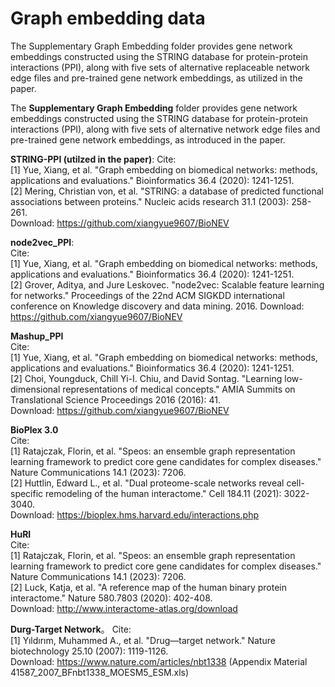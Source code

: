 # Graph embedding data

The Supplementary Graph Embedding folder provides gene network embeddings constructed using the STRING database for protein-protein interactions (PPI), along with five sets of alternative replaceable network edge files and pre-trained gene network embeddings, as utilized in the paper.

The **Supplementary Graph Embedding** folder provides gene network embeddings constructed using the STRING database for protein-protein interactions (PPI), along with five sets of alternative network edge files and pre-trained gene network embeddings, as introduced in the paper.


**STRING-PPI (utilzed in the paper)**: 
Cite:  
[1] Yue, Xiang, et al. "Graph embedding on biomedical networks: methods, applications and evaluations." Bioinformatics 36.4 (2020): 1241-1251.   
[2] Mering, Christian von, et al. "STRING: a database of predicted functional associations between proteins." Nucleic acids research 31.1 (2003): 258-261.  
Download: https://github.com/xiangyue9607/BioNEV

**node2vec_PPI**:  
Cite:  
[1] Yue, Xiang, et al. "Graph embedding on biomedical networks: methods, applications and evaluations." Bioinformatics 36.4 (2020): 1241-1251.   
[2] Grover, Aditya, and Jure Leskovec. "node2vec: Scalable feature learning for networks." Proceedings of the 22nd ACM SIGKDD international conference on Knowledge discovery and data mining. 2016.
Download: https://github.com/xiangyue9607/BioNEV

**Mashup_PPI**  
Cite:  
[1] Yue, Xiang, et al. "Graph embedding on biomedical networks: methods, applications and evaluations." Bioinformatics 36.4 (2020): 1241-1251.   
[2] Choi, Youngduck, Chill Yi-I. Chiu, and David Sontag. "Learning low-dimensional representations of medical concepts." AMIA Summits on Translational Science Proceedings 2016 (2016): 41.  
Download: https://github.com/xiangyue9607/BioNEV

**BioPlex 3.0**  
Cite:  
[1] Ratajczak, Florin, et al. "Speos: an ensemble graph representation learning framework to predict core gene candidates for complex diseases." Nature Communications 14.1 (2023): 7206.  
[2] Huttlin, Edward L., et al. "Dual proteome-scale networks reveal cell-specific remodeling of the human interactome." Cell 184.11 (2021): 3022-3040.  
Download: https://bioplex.hms.harvard.edu/interactions.php  


**HuRI**  
Cite:  
[1] Ratajczak, Florin, et al. "Speos: an ensemble graph representation learning framework to predict core gene candidates for complex diseases." Nature Communications 14.1 (2023): 7206.   
[2] Luck, Katja, et al. "A reference map of the human binary protein interactome." Nature 580.7803 (2020): 402-408.  
Download: http://www.interactome-atlas.org/download  



**Durg-Target Network**。
Cite:  
[1] Yıldırım, Muhammed A., et al. "Drug—target network." Nature biotechnology 25.10 (2007): 1119-1126.   
Download:  https://www.nature.com/articles/nbt1338 (Appendix Material 41587_2007_BFnbt1338_MOESM5_ESM.xls)
